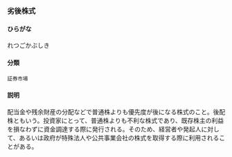 <div style="display:none;">

## [あ行](securities-terms?id=あ行)
## [か行](securities-terms?id=か行)
## [さ行](securities-terms?id=さ行)
## [た行](securities-terms?id=た行)
## [な行](securities-terms?id=な行)
## [は行](securities-terms?id=は行)
## [ま行](securities-terms?id=ま行)
## [や行](securities-terms?id=や行)
## [ら行](securities-terms?id=ら行)

</div>

### 劣後株式

#### ひらがな

れつごかぶしき

#### 分類

`証券市場`

#### 説明

配当金や残余財産の分配などで普通株よりも優先度が後になる株式のこと。後配株ともいう。投資家にとって、普通株よりも不利な株式であり、既存株主の利益を損なわずに資金調達する際に発行される。そのため、経営者や発起人に対して、あるいは政府が特殊法人や公共事業会社の株式を取得する際に利用されることがある。

<div style="display:none;">

## [わ行](securities-terms?id=わ行)
## [英数字・記号](securities-terms?id=英数字・記号)

</div>

